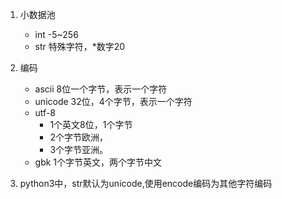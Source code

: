 1. 小数据池
    * int -5~256
    * str 特殊字符，*数字20

2. 编码
    * ascii 8位一个字节，表示一个字符
    * unicode 32位，4个字节，表示一个字符
    * utf-8 
        * 1个英文8位，1个字节
        * 2个字节欧洲，
        * 3个字节亚洲。
    * gbk 1个字节英文，两个字节中文

3. python3中，str默认为unicode,使用encode编码为其他字符编码 
    
